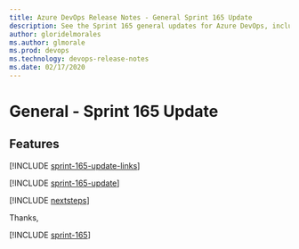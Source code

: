 ```yaml
---
title: Azure DevOps Release Notes - General Sprint 165 Update
description: See the Sprint 165 general updates for Azure DevOps, including next steps.
author: gloridelmorales
ms.author: glmorale
ms.prod: devops
ms.technology: devops-release-notes
ms.date: 02/17/2020
---
```


# General - Sprint 165 Update

## Features

[!INCLUDE [sprint-165-update-links](../includes/general/sprint-165-update-links.md)]

[!INCLUDE [sprint-165-update](../includes/general/sprint-165-update.md)]

[!INCLUDE [nextsteps](../includes/nextsteps.md)]

Thanks,

[!INCLUDE [sprint-165](../includes/signer/sprint-165.md)]
